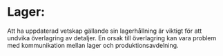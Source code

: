 # Lager:

Att ha uppdaterad vetskap gällande sin lagerhållning är viktigt för att undvika överlagring av detaljer. En orsak till överlagring kan vara problem med kommunikation mellan lager och produktionsavdelning.

<!-- ![enter image description here](https://lernia.itslearning.com/data/1821/C33238/Bilder/Kvalitet/image057.png)
![enter image description here](https://lernia.itslearning.com/data/1821/C33238/Bilder/Kvalitet/image059.png) -->
